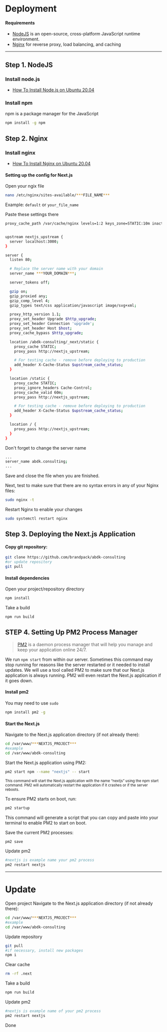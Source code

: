 
# Deployment

#### Requirements
* [NodeJS](https://nodejs.org/en/download/package-manager) is an open-source, cross-platform JavaScript runtime environment.
* [Nginx](https://www.nginx.com/resources/wiki/start/topics/tutorials/install/) for reverse proxy, load balancing, and caching


---

## Step 1. NodeJS
### Install node.js

- [How To Install Node.js on Ubuntu 20.04](https://www.digitalocean.com/community/tutorials/how-to-install-node-js-on-ubuntu-20-04)

### Install npm
npm is a package manager for the JavaScript

```bash
npm install -g npm
```


## Step 2. Nginx
### Install nginx
- [How To Install Nginx on Ubuntu 20.04](https://www.digitalocean.com/community/tutorials/how-to-install-nginx-on-ubuntu-20-04)


#### Setting up the config for Next.js
Open your ngix file 
```bash
nano /etc/nginx/sites-available/***FILE_NAME*** 
```
Example: `default` or `your_file_name`
 
Paste these settings there

```bash
proxy_cache_path /var/cache/nginx levels=1:2 keys_zone=STATIC:10m inactive=7d use_temp_path=off;


upstream nextjs_upstream {
  server localhost:3000;
}

server {
  listen 80;

  # Replace the server name with your domain
  server_name ***YOUR_DOMAIN***;

  server_tokens off;

  gzip on;
  gzip_proxied any;
  gzip_comp_level 4;
  gzip_types text/css application/javascript image/svg+xml;

  proxy_http_version 1.1;
  proxy_set_header Upgrade $http_upgrade;
  proxy_set_header Connection 'upgrade';
  proxy_set_header Host $host;
  proxy_cache_bypass $http_upgrade;

  location /abdk-consulting/_next/static {
    proxy_cache STATIC;
    proxy_pass http://nextjs_upstream;

    # For testing cache - remove before deploying to production
    add_header X-Cache-Status $upstream_cache_status;
  }

  location /static {
    proxy_cache STATIC;
    proxy_ignore_headers Cache-Control;
    proxy_cache_valid 60m;
    proxy_pass http://nextjs_upstream;

    # For testing cache - remove before deploying to production
    add_header X-Cache-Status $upstream_cache_status;
  }

  location / {
    proxy_pass http://nextjs_upstream;
  }
}
```

Don't forget to change the server name
```bash
...
server_name abdk.consulting;
...
```
Save and close the file when you are finished.

Next, test to make sure that there are no syntax errors in any of your Nginx files:
```bash
sudo nginx -t
```

Restart Nginx to enable your changes
```bash
sudo systemctl restart nginx
```



## Step 3. Deploying the Next.js Application 
#### Copy git repository:

```bash
git clone https://github.com/brandpack/abdk-consulting
#or update repository
git pull
```

#### Install dependencies
Open your project/repository directory
```bash
npm install
```

Take a build

```bash
npm run build
```


## STEP 4. Setting Up PM2 Process Manager
> [PM2](https://pm2.keymetrics.io) is a daemon process manager that will help you manage and keep your application online 24/7.

We run `npm start` from within our server. Sometimes this command may stop running for reasons like the server restarted or it needed to install updates. We will use a tool called PM2 to make sure that our Next.js application is always running. PM2 will even restart the Next.js application if it goes down.

#### Install pm2
You may need to use `sudo`
```bash
npm install pm2 -g
```

#### Start the Next.js
Navigate to the Next.js application directory (if not already there):
```bash
cd /var/www/***NEXTJS_PROJECT***
#example
cd /var/www/abdk-consulting
```

Start the Next.js application using PM2:
```bash
pm2 start npm --name "nextjs" -- start
```
<small>
This command will start the Next.js application with the name “nextjs” using the npm start command. PM2 will automatically restart the application if it crashes or if the server reboots.
</small>

To ensure PM2 starts on boot, run:
```bash
pm2 startup
```

This command will generate a script that you can copy and paste into your terminal to enable PM2 to start on boot.

Save the current PM2 processes:
```bash
pm2 save
```

Update pm2
```bash
#nextjs is example name your pm2 process
pm2 restart nextjs
```


---

# Update
Open project
Navigate to the Next.js application directory (if not already there):
```bash
cd /var/www/***NEXTJS_PROJECT***
#example
cd /var/www/abdk-consulting
```

Update repository
```bash
git pull
#if necessary, install new packages
npm i
```

Clear cache
```bash
rm -rf .next
```

Take a build
```bash
npm run build
```

Update pm2
```bash
#nextjs is example name of your pm2 process
pm2 restart nextjs
```
Done
